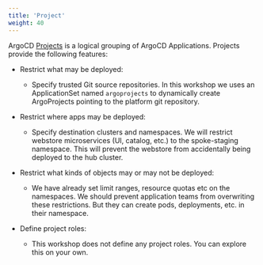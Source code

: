 ```yaml
---
title: 'Project'
weight: 40
---
```


ArgoCD [Projects](https://argo-cd.readthedocs.io/en/stable/user-guide/projects/) is a logical grouping of ArgoCD Applications. Projects provide the following features:

- Restrict what may be deployed:
    - Specify trusted Git source repositories. In this workshop we uses an ApplicationSet named `argoprojects` to dynamically create ArgoProjects pointing to the platform git repository.

- Restrict where apps may be deployed:
    - Specify destination clusters and namespaces. We will restrict webstore microservices (UI, catalog, etc.) to the spoke-staging namespace. This will prevent the webstore from accidentally being deployed to the hub cluster.

- Restrict what kinds of objects may or may not be deployed: 
    - We have already set limit ranges, resource quotas etc on the namespaces. We should prevent application teams from overwriting these restrictions. But they can create pods, deployments, etc. in their namespace.

- Define project roles:
    - This workshop does not define any project roles. You can explore this on your own.


